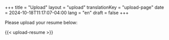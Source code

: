 +++
title = "Upload"
layout = "upload"
translationKey = "upload-page"
date = 2024-10-18T11:17:07-04:00
lang = "en"
draft = false
+++

Please upload your resume below:

{{< upload-resume >}}
